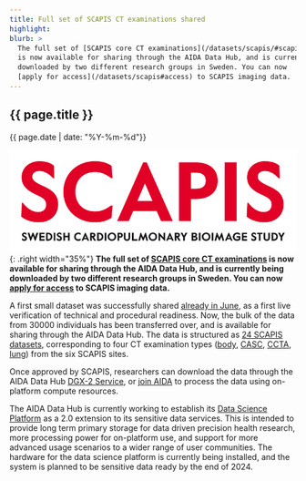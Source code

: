 ```yaml
---
title: Full set of SCAPIS CT examinations shared
highlight: 
blurb: >
  The full set of [SCAPIS core CT examinations](/datasets/scapis/#scapis-datasets)
  is now available for sharing through the AIDA Data Hub, and is currently being
  downloaded by two different research groups in Sweden. You can now
  [apply for access](/datasets/scapis#access) to SCAPIS imaging data.
---
```

## {{ page.title }}
<span class="small">{{ page.date | date: "%Y-%m-%d"}}</span>

![SCAPIS logo](/assets/images/logos/scapis-logo.png){: .right width="35%"}
<b> The full set of [SCAPIS core CT examinations](/datasets/scapis/#scapis-datasets)
is now available for sharing through the AIDA Data Hub, and is currently being
downloaded by two different research groups in Sweden. You can now
[apply for access](/datasets/scapis#access) to SCAPIS imaging data.</b>

A first small dataset was successfully shared
[already in June](/news/2024-06-04-first-scapis-shared/), as a first live
verification of technical and procedural readiness. Now, the bulk of
the data from 30000 individuals has been transferred over, and is available for
sharing through the AIDA Data Hub. The data is structured as
[24 SCAPIS datasets](/datasets/scapis/#scapis-datasets), corresponding to four
CT examination types ([body](/datasets/search/?q=scapis%20lung),
[CASC](/datasets/search/?q=scapis%20casc),
[CCTA](/datasets/search/?q=scapis%20ccta),
[lung](/datasets/search/?q=scapis%20lung)) from the six SCAPIS sites.

Once approved by SCAPIS, researchers can download the data through the AIDA Data
Hub [DGX-2 Service](/services#dgx-2), or
[join AIDA](/about/engagements/aida/#join) to process the data using on-platform
compute resources.

The AIDA Data Hub is currently working to establish its
[Data Science Platform](/data-science-platform/) as a 2.0 extension to its
sensitive data services. This is intended to provide long term primary storage
for data driven precision health research, more processing power for on-platform
use, and support for more advanced usage scenarios to a wider range of user
communities. The hardware for the data science platform is currently being
installed, and the system is planned to be sensitive data ready by the end of
2024.
